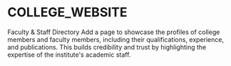 # COLLEGE_WEBSITE
Faculty & Staff Directory
Add a page to showcase the profiles of college members and faculty members, including their qualifications, experience, 
and publications. This builds credibility and trust by highlighting the expertise of the institute's academic staff.
